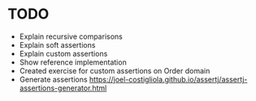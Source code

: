 # TODO

- Explain recursive comparisons
- Explain soft assertions
- Explain custom assertions
- Show reference implementation
- Created exercise for custom assertions on Order domain
- Generate assertions https://joel-costigliola.github.io/assertj/assertj-assertions-generator.html
